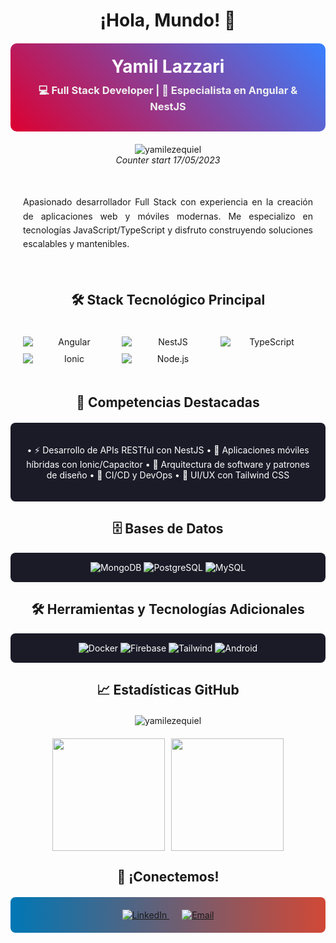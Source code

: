 <div align="center">
  
# ¡Hola, Mundo! 👋 

<div style="background: linear-gradient(45deg, #DD0031, #3880FF); padding: 20px; border-radius: 10px; margin: 20px 0;">
  <h1 style="color: white; margin: 0;">Yamil Lazzari</h1>
  <h3 style="color: #f0f0f0; margin: 10px 0;">💻 Full Stack Developer | 🚀 Especialista en Angular & NestJS</h3>
</div>

<p align="center">
  <img src="https://komarev.com/ghpvc/?username=yamilezequiel&label=Profile%20views&color=0e75b6&style=flat-square" alt="yamilezequiel" />
  <br>
  <i>Counter start 17/05/2023</i>
</p>

<div style="max-width: 800px; margin: 0 auto; padding: 20px;">
  <p style="text-align: justify; line-height: 1.6;">
    Apasionado desarrollador Full Stack con experiencia en la creación de aplicaciones web y móviles modernas. Me especializo en tecnologías JavaScript/TypeScript y disfruto construyendo soluciones escalables y mantenibles.
  </p>
</div>

## 🛠️ Stack Tecnológico Principal

<div style="display: grid; grid-template-columns: repeat(auto-fit, minmax(120px, 1fr)); gap: 10px; padding: 20px;">
  <img src="https://img.shields.io/badge/Angular-DD0031?style=for-the-badge&logo=angular&logoColor=white" alt="Angular">
  <img src="https://img.shields.io/badge/NestJS-E0234E?style=for-the-badge&logo=nestjs&logoColor=white" alt="NestJS">
  <img src="https://img.shields.io/badge/TypeScript-3178C6?style=for-the-badge&logo=typescript&logoColor=white" alt="TypeScript">
  <img src="https://img.shields.io/badge/Ionic-3880FF?style=for-the-badge&logo=ionic&logoColor=white" alt="Ionic">
  <img src="https://img.shields.io/badge/Node.js-339933?style=for-the-badge&logo=nodedotjs&logoColor=white" alt="Node.js">
</div>

## 💪 Competencias Destacadas

<div style="background: #1a1b27; padding: 20px; border-radius: 8px; margin: 20px 0; color: #ffffff;">
  
• ⚡ Desarrollo de APIs RESTful con NestJS
• 📱 Aplicaciones móviles híbridas con Ionic/Capacitor
• 🎯 Arquitectura de software y patrones de diseño
• 🔄 CI/CD y DevOps
• 🎨 UI/UX con Tailwind CSS

</div>

## 🗄️ Bases de Datos

<div style="background: #1a1b27; padding: 15px; border-radius: 8px; color: #ffffff;">
  <img src="https://img.shields.io/badge/MongoDB-47A248?style=for-the-badge&logo=mongodb&logoColor=white" alt="MongoDB">
  <img src="https://img.shields.io/badge/PostgreSQL-4169E1?style=for-the-badge&logo=postgresql&logoColor=white" alt="PostgreSQL">
  <img src="https://img.shields.io/badge/MySQL-4479A1?style=for-the-badge&logo=mysql&logoColor=white" alt="MySQL">
</div>

## 🛠️ Herramientas y Tecnologías Adicionales

<div style="background: #1a1b27; padding: 15px; border-radius: 8px; color: #ffffff;">
  <img src="https://img.shields.io/badge/Docker-2496ED?style=for-the-badge&logo=docker&logoColor=white" alt="Docker">
  <img src="https://img.shields.io/badge/Firebase-FFCA28?style=for-the-badge&logo=firebase&logoColor=black" alt="Firebase">
  <img src="https://img.shields.io/badge/Tailwind_CSS-092747?style=for-the-badge&logo=tailwind-css&logoColor=06B6D4" alt="Tailwind">
  <img src="https://img.shields.io/badge/Android-3DDC84?style=for-the-badge&logo=android&logoColor=white" alt="Android">
</div>

## 📈 Estadísticas GitHub

<div style="display: flex; justify-content: center; gap: 20px; flex-wrap: wrap; margin: 20px 0;">
  <img src="https://github-readme-streak-stats.herokuapp.com/?user=yamilezequiel&theme=tokyonight" alt="yamilezequiel" />
</div>

<div style="display: flex; justify-content: center; gap: 10px; flex-wrap: wrap;">
  <img height="180em" src="https://github-readme-stats-eight-theta.vercel.app/api?username=YamilEzequiel&show_icons=true&theme=tokyonight&include_all_commits=true&count_private=true"/>
  <img height="180em" src="https://github-readme-stats-eight-theta.vercel.app/api/top-langs/?username=YamilEzequiel&layout=compact&langs_count=8&theme=tokyonight"/>
</div>

## 🤝 ¡Conectemos!

<div style="background: linear-gradient(to right, #0077B5, #D14836); padding: 20px; border-radius: 8px; margin: 20px 0;">
  <a href="https://www.linkedin.com/in/yamil-lazzari/" target="_blank" style="margin: 0 10px;">
    <img src="https://img.shields.io/badge/LinkedIn-0077B5?style=for-the-badge&logo=linkedin&logoColor=white" alt="LinkedIn">
  </a>
  <a href="mailto:yamillazzari@gmail.com" style="margin: 0 10px;">
    <img src="https://img.shields.io/badge/Email-D14836?style=for-the-badge&logo=gmail&logoColor=white" alt="Email">
  </a>
</div>

</div>
